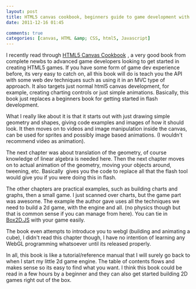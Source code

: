 ```yaml
---
layout: post
title: HTML5 canvas cookbook, beginners guide to game development with html5
date: 2011-12-16 01:45

comments: true
categories: [canvas, HTML &amp; CSS, html5, Javascript]
---
```

I recently read through <a href="http://www.packtpub.com/html5-canvas-cookbook-recipes-to-revolutionize-web-experience/book" target="_blank">HTML5 Canvas Cookbook</a><img style="border: none !important; margin: 0px !important;" src="http://www.assoc-amazon.com/e/ir?t=shawnmclean-20&amp;l=as2&amp;o=1&amp;a=1849691363" alt="" width="1" height="1" border="0" /> , a very good book from complete newbs to advanced game developers looking to get started in creating HTML5 games. If you have some form of game dev experience before, its very easy to catch on, all this book will do is teach you the API with some web dev techniques such as using it in an MVC type of approach. It also targets just normal html5 canvas development, for example, creating charting controls or just simple animations. Basically, this book just replaces a beginners book for getting started in flash development.

What I really like about it is that it starts out with just drawing simple geometry and shapes, giving code examples and images of how it should look. It then moves on to videos and image manipulation inside the canvas, can be used for sprites and possibly image based animations. (I wouldn't recommend video as animation).

The next chapter was about translation of the geometry, of course knowledge of linear algebra is needed here. Then the next chapter moves on to actual animation of the geometry, moving your objects around, tweening, etc. Basically  gives you the code to replace all that the flash tool would give you if you were doing this in flash.

The other chapters are practical examples, such as building charts and graphs, then a small game. I just scanned over charts, but the game part was awesome. The example the author gave uses all the techniques we need to build a 2d game, with the engine and all. (no physics though but that is common sense if you can manage from here). You can tie in <a href="http://box2d-js.sourceforge.net/">Box2D.JS</a> with your game easily.

The book even attempts to introduce you to webgl (building and animating a cube), I didn't read this chapter though, I have no intention of learning any WebGL programming whatsoever until its released properly.

In all, this book is like a tutorial/reference manual that I will surely go back to when I start my little 2d game engine. The table of contents flows and makes sense so its easy to find what you want. I think this book could be read in a few hours by a beginner and they can also get started building 2D games right out of the box.
